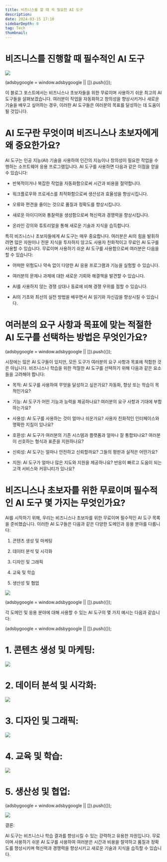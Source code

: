 ```yaml
---
title: 비즈니스를 할 때 꼭 필요한 AI 도구
description:
date: 2024-03-15 17:10
sidebarDepth: 0
tag: Tech
thumbnail:
---
```


# 비즈니스를 진행할 때 필수적인 AI 도구

<img src="./img/AI-Tools-for-Business-or-Beginners:-Free-Must-Use-Resources_0.png" />

<!-- ui-log 수평형 -->

<ins class="adsbygoogle"
     style="display:block"
     data-ad-client="ca-pub-4877378276818686"
     data-ad-slot="9743150776"
     data-ad-format="auto"
     data-full-width-responsive="true"></ins>
<component is="script">
(adsbygoogle = window.adsbygoogle || []).push({});
</component>

이 블로그 포스트에서는 비즈니스나 초보자들을 위한 무료이며 사용하기 쉬운 최고의 AI 도구들을 살펴보겠습니다. 여러분이 작업을 자동화하고 창의성을 향상시키거나 새로운 기술을 배우고 싶어하는 경우, 이러한 AI 도구들은 여러분의 목표를 달성하는 데 도움이 될 것입니다.

# AI 도구란 무엇이며 비즈니스나 초보자에게 왜 중요한가요?

AI 도구는 인공 지능(AI) 기술을 사용하여 인간의 지능이나 창의성이 필요한 작업을 수행하는 소프트웨어 응용 프로그램입니다. AI 도구를 사용하면 다음과 같은 이점을 얻을 수 있습니다:

- 반복적이거나 복잡한 작업을 자동화함으로써 시간과 비용을 절약합니다.

- 워크플로우와 프로세스를 최적화함으로써 생산성과 효율성을 향상시킵니다.

- 오류와 편견을 줄이는 것으로 품질과 정확도를 향상시킵니다.

- 새로운 아이디어와 통찰력을 생성함으로써 혁신력과 경쟁력을 향상시킵니다.

- 온라인 강의와 튜토리얼을 통해 새로운 기술과 지식을 습득합니다.

특히 비즈니스나 초보자들에게 AI 도구는 매우 중요합니다. 여러분은 AI의 힘을 발휘하려면 많은 자원이나 전문 지식을 투자하지 않고도 사용자 친화적이고 무료인 AI 도구를 사용할 수 있습니다. 무료이며 사용하기 쉬운 AI 도구를 사용함으로써 여러분은 다음을 할 수 있습니다:

- 어떠한 위험도나 약속 없이 다양한 AI 응용 프로그램과 기능을 실험할 수 있습니다.

- 여러분의 문제나 과제에 대한 새로운 기회와 해결책을 발견할 수 있습니다.

- AI를 사용하지 않는 경쟁 상대나 동료에 비해 경쟁 우위를 점할 수 있습니다.

- AI의 기초와 최선의 실천 방법을 배우면서 AI 읽기와 자신감을 향상시킬 수 있습니다.

# 여러분의 요구 사항과 목표에 맞는 적절한 AI 도구를 선택하는 방법은 무엇인가요?

<!-- ui-log 수평형 -->

<ins class="adsbygoogle"
     style="display:block"
     data-ad-client="ca-pub-4877378276818686"
     data-ad-slot="9743150776"
     data-ad-format="auto"
     data-full-width-responsive="true"></ins>
<component is="script">
(adsbygoogle = window.adsbygoogle || []).push({});
</component>

시장에는 많은 AI 도구들이 있지만, 모든 도구가 여러분의 요구 사항과 목표에 적합한 것은 아닙니다. 비즈니스나 학습을 위한 적절한 AI 도구를 선택하기 위해 다음과 같은 요소들을 고려해야 합니다:

- 목적: AI 도구를 사용하여 무엇을 달성하고 싶은가요? 자동화, 향상 또는 학습이 목적인가요?

- 기능: AI 도구가 어떤 기능과 능력을 제공하나요? 여러분의 요구 사항과 기대에 부합하는가요?

- 사용성: AI 도구를 사용하는 것이 얼마나 쉬운가요? 사용자 친화적인 인터페이스와 명확한 지침이 있나요?

- 호환성: AI 도구가 여러분의 기존 시스템과 플랫폼과 얼마나 잘 통합되나요? 여러분이 선호하는 형식과 표준을 지원하나요?

- 신뢰성: AI 도구는 얼마나 안전하고 신뢰할까요? 그들의 평판과 실적은 어떤가요?

- 지원: AI 도구가 얼마나 많은 지도와 지원을 제공하나요? 반응이 빠르고 도움이 되는 고객 서비스와 커뮤니티가 있나요?

# 비즈니스나 초보자를 위한 무료이며 필수적인 AI 도구 몇 가지는 무엇인가요?

AI를 시작하기 위해, 우리는 비즈니스나 초보자를 위한 무료이며 필수적인 AI 도구 목록을 준비했습니다. 이러한 AI 도구들은 다음과 같은 다양한 도메인과 응용 분야를 다룹니다:

1. 콘텐츠 생성 및 마케팅

2. 데이터 분석 및 시각화

3. 디자인 및 그래픽

4. 교육 및 학습

5. 생산성 및 협업

<img src="./img/AI-Tools-for-Business-or-Beginners:-Free-Must-Use-Resources_1.png" />

<!-- ui-log 수평형 -->

<ins class="adsbygoogle"
     style="display:block"
     data-ad-client="ca-pub-4877378276818686"
     data-ad-slot="9743150776"
     data-ad-format="auto"
     data-full-width-responsive="true"></ins>
<component is="script">
(adsbygoogle = window.adsbygoogle || []).push({});
</component>

각 도메인 및 응용 분야에 대해 사용할 수 있는 AI 도구의 몇 가지 예시는 다음과 같습니다:

<!-- ui-log 수평형 -->

<ins class="adsbygoogle"
     style="display:block"
     data-ad-client="ca-pub-4877378276818686"
     data-ad-slot="9743150776"
     data-ad-format="auto"
     data-full-width-responsive="true"></ins>
<component is="script">
(adsbygoogle = window.adsbygoogle || []).push({});
</component>

# 1. 콘텐츠 생성 및 마케팅:

<img src="./img/AI-Tools-for-Business-or-Beginners:-Free-Must-Use-Resources_2.png" />

# 2. 데이터 분석 및 시각화:

<img src="./img/AI-Tools-for-Business-or-Beginners:-Free-Must-Use-Resources_3.png" />

# 3. 디자인 및 그래픽:

<img src="./img/AI-Tools-for-Business-or-Beginners:-Free-Must-Use-Resources_4.png" />

# 4. 교육 및 학습:

<img src="./img/AI-Tools-for-Business-or-Beginners:-Free-Must-Use-Resources_5.png" />

# 5. 생산성 및 협업:

<!-- ui-log 수평형 -->

<ins class="adsbygoogle"
     style="display:block"
     data-ad-client="ca-pub-4877378276818686"
     data-ad-slot="9743150776"
     data-ad-format="auto"
     data-full-width-responsive="true"></ins>
<component is="script">
(adsbygoogle = window.adsbygoogle || []).push({});
</component>

<img src="./img/AI-Tools-for-Business-or-Beginners:-Free-Must-Use-Resources_6.png" />

결론:

AI 도구는 비즈니스나 학습 결과를 향상시킬 수 있는 강력하고 유용한 자원입니다. 무료이며 사용하기 쉬운 AI 도구를 사용하여 여러분은 시간과 비용을 절약하고 품질과 정확도를 향상시키며 혁신력과 경쟁력을 향상시키고 새로운 기술과 지식을 습득할 수 있습니다.
